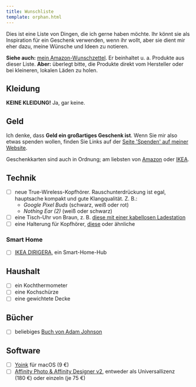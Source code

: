 ```yaml
---
title: Wunschliste
template: orphan.html
---
```


Dies ist eine Liste von Dingen, die ich gerne haben möchte. Ihr könnt sie als Inspiration für ein Geschenk verwenden, wenn ihr wollt, aber sie dient mir eher dazu, meine Wünsche und Ideen zu notieren.

**Siehe auch:** [mein Amazon-Wunschzettel](https://www.amazon.de/hz/wishlist/ls/THKDXOZALSBS). Er beinhaltet u. a. Produkte aus dieser Liste. **Aber:** überlegt bitte, die Produkte direkt vom Hersteller oder bei kleineren, lokalen Läden zu holen.

## Kleidung

**KEINE KLEIDUNG!** Ja, gar keine.

## Geld

Ich denke, dass **Geld ein großartiges Geschenk ist**. Wenn Sie mir also etwas spenden wollen, finden Sie Links auf der [Seite 'Spenden' auf meiner Website](https://www.kytta.dev/#donate).

Geschenkkarten sind auch in Ordnung; am liebsten von [Amazon](https://www.amazon.de/dp/B07Q1JNC7R/) oder [IKEA](https://www.ikea.com/de/de/customer-service/geschenkkarten-gutscheine-pub4423c690).

## Technik

- [ ] neue True-Wireless-Kopfhörer. Rauschunterdrückung ist egal, hauptsache kompakt und gute Klangqualität. Z. B.:
  - _Google Pixel Buds_ (schwarz, weiß oder rot)
  - _Nothing Ear (2)_ (weiß oder schwarz)
- [ ] eine Tisch-Uhr von Braun, z. B. [diese mit einer kabellosen Ladestation](https://amzn.eu/d/9SbmZcB)
- [ ] eine Halterung für Kopfhörer, [diese](https://www.amazon.de/dp/B07PBRWLP7/) oder ähnliche

### Smart Home

- [ ] [IKEA DIRIGERA](https://www.ikea.com/de/de/p/dirigera-hub-fuer-smarte-produkte-weiss-smart-10503406/), ein Smart-Home-Hub

## Haushalt

- [ ] ein Kochthermometer
- [ ] eine Kochschürze
- [ ] eine gewichtete Decke

## Bücher

- [ ] beliebiges [Buch von Adam Johnson](https://adamj.eu/books/)

## Software

- [ ] [Yoink](https://eternalstorms.at/yoink/mac) für macOS (9 €)
- [ ] [Affinity Photo & Affinity Designer v2](https://affinity.serif.com/affinity-pricing/), entweder als Universallizenz (180 €) oder einzeln (je 75 €)

